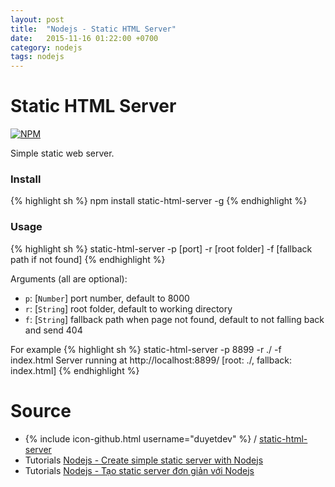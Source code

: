 ```yaml
---
layout: post
title:  "Nodejs - Static HTML Server"
date:   2015-11-16 01:22:00 +0700
category: nodejs
tags: nodejs
---
```


# Static HTML Server

[![NPM](https://nodei.co/npm/static-html-server.png?downloads=true&downloadRank=true&stars=true)](https://nodei.co/npm/static-html-server/)

Simple static web server.

### Install

{% highlight sh %}
npm install static-html-server -g
{% endhighlight %}

### Usage


{% highlight sh %}
static-html-server -p [port] -r [root folder] -f [fallback path if not found]
{% endhighlight %}

Arguments (all are optional):

* `p`: [`Number`] port number, default to 8000
* `r`: [`String`] root folder, default to working directory
* `f`: [`String`] fallback path when page not found, default to not falling back and send 404

For example
{% highlight sh %}
static-html-server -p 8899 -r ./ -f index.html
Server running at http://localhost:8899/ [root: ./, fallback: index.html]
{% endhighlight %}

# Source

* {% include icon-github.html username="duyetdev" %} / [static-html-server](http://github.com/duyetdev/static-html-server)
* Tutorials [Nodejs - Create simple static server with Nodejs](http://blog.duyetdev.com/2015/08/nodejs-create-simple-static-server-with.html?utm_source=duyetdev_blog&utm_medium=local_click&utm_campaign=duyetdev_blog)
* Tutorials [Nodejs - Tạo static server đơn giản với Nodejs](http://blog.duyetdev.com/2015/08/tao-server-static-don-gian-bang-nodejs.html?utm_source=duyetdev_blog&utm_medium=local_click&utm_campaign=duyetdev_blog)

